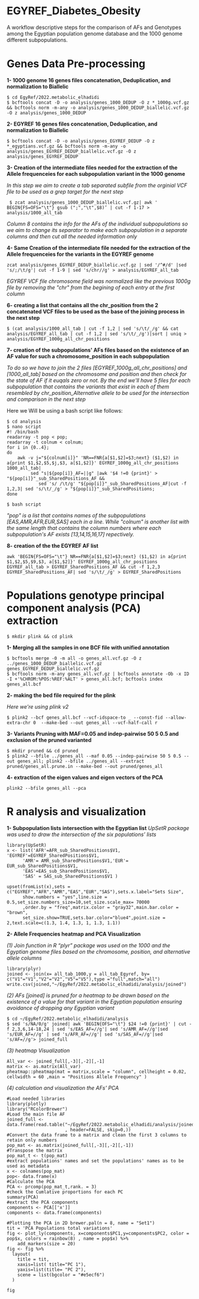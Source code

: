 # EGYREF_Diabetes_Obesity
A workflow descriptive steps for the comparison of AFs and Genotypes among the Egyptian population genome database and the 1000 genome different subpopulations.

# Genes Data Pre-processing
**1- 1000 genome 16 genes files concatenation, Deduplication, and normalization to Biallelic**

```
$ cd EgyRef/2022.metabolic_elhadidi
$ bcftools concat -D -o analysis/genes_1000_DEDUP -O z *_1000g.vcf.gz && bcftools norm -m-any -o analysis/genes_1000_DEDUP_biallelic.vcf.gz -O z analysis/genes_1000_DEDUP
```
**2- EGYREF 16 genes files concatenation, Deduplication, and normalization to Biallelic**
```
$ bcftools concat -D -o analysis/genes_EGYREF_DEDUP -O z *_egyptians.vcf.gz && bcftools norm -m-any -o analysis/genes_EGYREF_DEDUP_biallelic.vcf.gz -O z analysis/genes_EGYREF_DEDUP
```
**3- Creation of the intermediate files needed for the extraction of the Allele frequenceies for each subpopulation variant in the 1000 genome**

_In this step we aim to create a tab separated subfile from the orginial VCF file to be used as a grep target for the next step_
```
 $ zcat analysis/genes_1000_DEDUP_biallelic.vcf.gz| awk ' BEGIN{FS=OFS="\t"} gsub (";","\t",$8)’ | cut -f 1-17 > analysis/1000_all_tab
```
_Column 8 contains the info for the AFs of the individual subpopulations so we aim to change its separator to make each subpopulation in a separate columns and then cut all the needed information only_

**4- Same Creation of the intermediate file needed for the extraction of the Allele frequenceies for the variants in the EGYREF genome**
```
zcat analysis/genes_EGYREF_DEDUP_biallelic.vcf.gz | sed '/^#/d' |sed 's/;/\t/g'| cut -f 1-9 | sed 's/chr//g' > analysis/EGYREF_all_tab
```
_EGYREF VCF file chromosome field was normalized like the previous 1000g file by removing the "chr" from the begining of each entry at the first column_

**6- creating a list that contains all the chr_position from the 2 concatenated VCF files to be used as the base of the joining process in the next step**
```
$ (cat analysis/1000_all_tab | cut -f 1,2 | sed 's/\t/_/g' && cat analysis/EGYREF_all_tab | cut -f 1,2 | sed 's/\t/_/g')|sort | uniq > analysis/EGYREF_1000g_all_chr_positions  
```
**7- creation of the subpopulations' AFs files based on the existence of an AF value for such a chromosome_position in each subpopulation**

_To do so we have to join the 2 files [EGYREF_1000g_all_chr_positions] and [1000_all_tab] based on the chromosome and position and then check for the state of AF if it euqals zero or not. By the end we'll have 5 files for each subpopulation that contains the variants that exist in each of them resembled by chr_position_Alternative allele to be used for the intersection and comparison in the next step_

Here we Will be using a bash script like follows: 
```
$ cd analysis
$ nano script
#! /bin/bash
readarray -t pop < pop;
readarray -t colnum < colnum; 
for i in {0..4};
do
	awk -v j="${colnum[i]}" 'NR==FNR{a[$1,$2]=$3;next} ($1,$2) in a{print $1,$2,$5,$j,$3, a[$1,$2]}' EGYREF_1000g_all_chr_positions  1000_all_tab|
		 sed "s|${pop[i]}_AF=||g" |awk '$4 !=0 {print}' > "${pop[i]}"_sub_SharedPositions_AF &&
			sed 's/ /\t/g' "${pop[i]}"_sub_SharedPositions_AF|cut -f 1,2,3| sed 's/\t/_/g' > "${pop[i]}"_sub_SharedPositions;
done

$ bash script
```
_"pop" is a list that contains names of the subpopulations [EAS,AMR,AFR,EUR,SAS] each in a line. While "colnum" is another list with the same length that contains the column numbers where each subpopulation's AF exists [13,14,15,16,17] repectively._

**8- creation of the the EGYREF AF list**
```
awk 'BEGIN{FS=OFS="\t"} NR==FNR{a[$1,$2]=$3;next} ($1,$2) in a{print $1,$2,$5,$9,$3, a[$1,$2]}' EGYREF_1000g_all_chr_positions EGYREF_all_tab > EGYREF_SharedPositions_AF && cut -f 1,2,3 EGYREF_SharedPositions_AF| sed 's/\t/_/g' > EGYREF_SharedPositions
```
# Populations genotype principal component analysis (PCA) extraction

```
$ mkdir plink && cd plink
```
**1- Merging all the samples in one BCF file with unified annotation**
```
$ bcftools merge -0 -m all -o genes_all.vcf.gz -O z ../genes_1000_DEDUP_biallelic.vcf.gz genes_EGYREF_DEDUP_biallelic.vcf.gz
$ bcftools norm -m-any genes_all.vcf.gz | bcftools annotate -Ob -x ID -I +'%CHROM:%POS:%REF:%ALT' > genes_all.bcf; bcftools index genes_all.bcf
```
**2- making the bed file required for the plink**

_Here we're using plink v2_
```
$ plink2 --bcf genes_all.bcf --vcf-idspace-to _ --const-fid --allow-extra-chr 0  --make-bed --out genes_all --vcf-half-call r
```
**3- Variants Pruning with MAF=0.05 and indep-pairwise 50 5 0.5 and exclusion of the pruned varianted**
```
$ mkdir pruned && cd pruned
$ plink2 --bfile ../genes_all --maf 0.05 --indep-pairwise 50 5 0.5 --out genes_all; plink2 --bfile ../genes_all --extract pruned/genes_all.prune.in --make-bed --out pruned/genes_all
```
**4- extraction of the eigen values and eigen vectors of the PCA**
```
plink2 --bfile genes_all --pca
```
# R analysis and visualization
**1- Subpopulation lists intersection with the Egyptian list**
_UpSetR package was used to draw the intersection of the six populations’ lists_
```
library(UpSetR)
x <- list('AFR'=AFR_sub_SharedPositions$V1, 'EGYREF'=EGYREF_SharedPositions$V1, 
      'AMR'= AMR_sub_SharedPositions$V1,'EUR'= EUR_sub_SharedPositions$V1,
      'EAS'=EAS_sub_SharedPositions$V1,
      'SAS' = SAS_sub_SharedPositions$V1 )

upset(fromList(x),sets = c("EGYREF","AFR","AMR","EAS","EUR","SAS"),sets.x.label="Sets Size",
      show.numbers = "yes",line.size = 0.5,set_size.numbers_size=10,set_size.scale_max= 70000
      ,order.by = "freq",matrix.color = "gray32",main.bar.color = "brown",
      set_size.show=TRUE,sets.bar.color="blue4",point.size = 2,text.scale=c(1.3, 1.4, 1.3, 1, 1.3, 1.1))
```
**2- Allele Frequencies heatmap and PCA Visualization**

_(1) Join function in R “plyr” package was used on the 1000 and the Egyptian genome files
based on the chromosome, position, and alternative allele columns_
```
library(plyr)
joined <- join(x= all_tab_1000,y = all_tab_Egyref, by= c("V1"="V1","V2"="V2","V5"="V5"),type ="full",match="all")
write.csv(joined,"~/EgyRef/2022.metabolic_elhadidi/analysis/joined")
```
_(2) AFs [joined] is pruned for a heatmap to be drawn based on the existence of a value for that
variant in the Egyptian population ensuring avoidance of dropping any Egyptian
variant_ 

```
$ cd ~/EgyRef/2022.metabolic_elhadidi/analysis
$ sed 's/NA/0/g' joined| awk 'BEGIN{OFS="\t"} $24 !=0 {print}' | cut -f 2,3,6,14-18,24 | sed 's/EAS_AF=//g'| sed 's/AMR_AF=//g'|sed 's/EUR_AF=//g' | sed 's/AFR_AF=//g'| sed 's/SAS_AF=//g'|sed 's/AF=//g'> joined_full
```
_(3) heatmap Visualization_
```
All_var <- joined_full[,-3][,-2][,-1]
matrix <- as.matrix(All_var)
pheatmap::pheatmap(mat = matrix,scale = "column", cellheight = 0.02, cellwidth = 60 ,main = "Positions Allele Frequency" )
```
_(4) calculation and visualization the AFs' PCA_

```
#Load needed libraries 
library(plotly)
library("RColorBrewer")
#Load the main file AF
joined_full <- data.frame(read.table("~/EgyRef/2022.metabolic_elhadidi/analysis/joined_full"
                      , header=FALSE, skip=0,))
#Convert the data frame to a matrix and clean the first 3 columns to retain only numbers  
pop_mat <- as.matrix(joined_full[,-3][,-2][,-1])
#Transpose the matrix
pop_mat_t <- t(pop_mat)
#extract populations' names and set the populations' names as to be used as metadata 
x <- colnames(pop_mat)
pop<- data.frame(x)
#Calculate the PCA
PCA <- prcomp(pop_mat_t,rank. = 3)
#check the Cumlative proportions for each PC
summary(PCA)
#extract the PCA components
components <- PCA[['x']]
components <- data.frame(components)

#Plotting the PCA in 2D brewer.pal(n = 8, name = "Set1")
tit = 'PCA Populations total variations'
fig <- plot_ly(components, x=components$PC1,y=components$PC2, color = pop$x, colors = rainbow(8) , name = pop$x) %>%
    add_markers(size = 20)
fig <- fig %>%
  layout(
    title = tit,
    xaxis=list( title="PC 1"),
    yaxis=list(title= "PC 2"),
    scene = list(bgcolor = "#e5ecf6")
  )

fig
```
